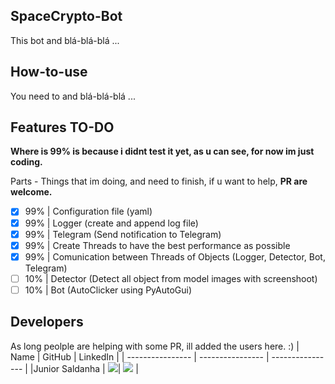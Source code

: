## SpaceCrypto-Bot
This bot and blá-blá-blá ...

## How-to-use
You need to and blá-blá-blá ...

## Features TO-DO
**Where is 99% is because i didnt test it yet, as u can see, for now im just coding.**

Parts - Things that im doing, and need to finish, if u want to help, **PR are welcome.**
 - [x] 99% | Configuration file (yaml)
 - [x] 99% | Logger (create and append log file)
 - [x] 99% | Telegram (Send notification to Telegram)
 - [x] 99% | Create Threads to have the best performance as possible
 - [x] 99% | Comunication between Threads of Objects (Logger, Detector, Bot, Telegram)
 - [ ] 10% | Detector (Detect all object from model images with screenshoot)
 - [ ] 10% | Bot (AutoClicker using PyAutoGui)

## Developers
As long peolple are helping with some PR, ill added the users here. :)
|        Name      |      GitHub      |      LinkedIn      |
| ---------------- | ---------------- | ---------------- |
|Junior Saldanha | [![](https://bit.ly/3f9Xo0P)](https://github.com/juniorsaldanha/)| [![](https://bit.ly/2P1ZogM)](https://www.linkedin.com/in/umsaldanha/) |
